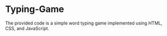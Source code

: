 # Typing-Game
The provided code is a simple word typing game implemented using HTML, CSS, and JavaScript. 
